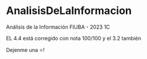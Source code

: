 # AnalisisDeLaInformacion
Análisis de la Información FIUBA - 2023 1C


EL 4.4 está corregido con nota 100/100 y el 3.2 también

Dejenme una ⭐!
